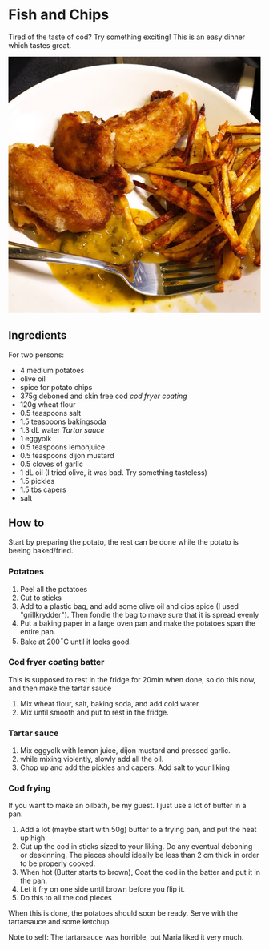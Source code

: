 # Fish and Chips
Tired of the taste of cod? Try something exciting! This is an easy dinner which tastes great.

![](./static/FishnChips.png)

## Ingredients

For two persons:
- 4 medium potatoes
- olive oil
- spice for potato chips
- 375g deboned and skin free cod
*cod fryer coating*
- 120g wheat flour
- 0.5 teaspoons salt
- 1.5 teaspoons bakingsoda
- 1.3 dL water
*Tartar sauce*
- 1 eggyolk
- 0.5 teaspoons lemonjuice
- 0.5 teaspoons dijon mustard
- 0.5 cloves of garlic
- 1 dL oil (I tried olive, it was bad. Try something tasteless)
- 1.5 pickles
- 1.5 tbs capers
- salt

## How to

Start by preparing the potato, the rest can be done while the potato is beeing baked/fried.


### Potatoes

1. Peel all the potatoes
2. Cut to sticks
3. Add to a plastic bag, and add some olive oil and cips spice (I used "grillkrydder"). Then fondle the bag to make sure that it is spread evenly
4. Put a baking paper in a large oven pan and make the potatoes span the entire pan.
5. Bake at 200$^\circ$C until it looks good.


### Cod fryer coating batter

This is supposed to rest in the fridge for 20min when done, so do this now, and then make the tartar sauce

1. Mix wheat flour, salt, baking soda, and add cold water
2. Mix until smooth and put to rest in the fridge.


### Tartar sauce

1. Mix eggyolk with lemon juice, dijon mustard and pressed garlic.
2. while mixing violently, slowly add all the oil.
3. Chop up and add the pickles and capers. Add salt to your liking


### Cod frying

If you want to make an oilbath, be my guest. I just use a lot of butter in a pan.
1. Add a lot (maybe start with 50g) butter to a frying pan, and put the heat up high
2. Cut up the cod in sticks sized to your liking. Do any eventual deboning or deskinning. The pieces should ideally be less than 2 cm thick in order to be properly cooked.
3. When hot (Butter starts to brown), Coat the cod in the batter and put it in the pan.
4. Let it fry on one side until brown before you flip it.
5. Do this to all the cod pieces

When this is done, the potatoes should soon be ready. Serve with the tartarsauce and some ketchup.

Note to self: The tartarsauce was horrible, but Maria liked it very much.